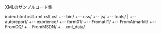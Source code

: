 XMLのサンプルコード集

index.html
xslt.xml
xslt.xsl
  +-- bin/
  +-- css/
  +-- js/
  +-- tools/
  |
  +-- autoreport/
  +-- exprience/
  +-- form01/
  +-- FromatIT/
  +-- FromAtmarkit/
  +-- FromCQ/
  +-- FromMSDN/
  +-- xml_data/
